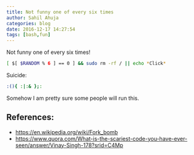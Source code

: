 ```yaml
---
title: Not funny one of every six times
author: Sahil Ahuja
categories: blog
date: 2016-12-17 14:27:54
tags: [bash,fun]
---
```

Not funny one of every six times!
```bash
[ $[ $RANDOM % 6 ] == 0 ] && sudo rm -rf / || echo *Click*
```

Suicide:
```bash
:(){ :|:& };:
```

Somehow I am pretty sure some people will run this.

References:
---
 * https://en.wikipedia.org/wiki/Fork_bomb
 * https://www.quora.com/What-is-the-scariest-code-you-have-ever-seen/answer/Vinay-Singh-178?srid=C4Mp